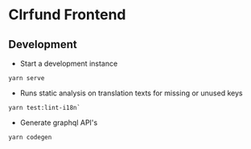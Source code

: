 # Clrfund Frontend

## Development

- Start a development instance

```
yarn serve
```

- Runs static analysis on translation texts for missing or unused keys

```
yarn test:lint-i18n`
```

- Generate graphql API's

```
yarn codegen
```
